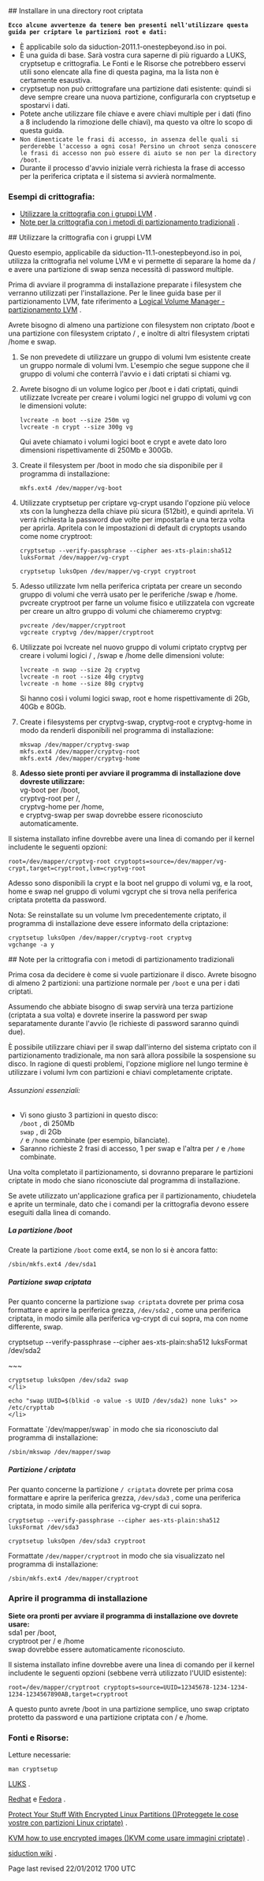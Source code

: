 <div id="main-page"></div>
<div class="divider" id="install-crypt"></div>
## Installare in una directory root criptata

**`Ecco alcune avvertenze da tenere ben presenti nell'utilizzare questa guida per criptare le partizioni root e dati:`**  

+ È applicabile solo da siduction-2011.1-onestepbeyond.iso in poi.  
+ È una guida di base. Sarà vostra cura saperne di più riguardo a LUKS, cryptsetup e crittografia. Le Fonti e le Risorse che potrebbero esservi utili sono elencate alla fine di questa pagina, ma la lista non è certamente esaustiva.  
+ cryptsetup non può crittografare una partizione dati esistente: quindi si deve sempre creare una nuova partizione, configurarla con cryptsetup e spostarvi i dati.  
+ Potete anche utilizzare file chiave e avere chiavi multiple per i dati (fino a 8 includendo la rimozione delle chiavi), ma questo va oltre lo scopo di questa guida.  
+ `Non dimenticate le frasi di accesso, in assenza delle quali si perderebbe l'accesso a ogni cosa! Persino un chroot senza conoscere le frasi di accesso non può essere di aiuto se non per la directory /boot.`   
+ Durante il processo d'avvio iniziale verrà richiesta la frase di accesso per la periferica criptata e il sistema si avvierà normalmente.  

### Esempi di crittografia:

+  [Utilizzare la crittografia con i gruppi LVM](hd-install-crypt-it.htm#lvm) .  
+  [Note per la crittografia con i metodi di partizionamento tradizionali](hd-install-crypt-it.htm#simple) .  

<div class="divider" id="lvm"></div>
## Utilizzare la crittografia con i gruppi LVM

<span class= "highlight-3">Questo esempio, applicabile da siduction-11.1-onestepbeyond.iso in poi, utilizza la crittografia nel volume LVM e vi permette di separare la home da <span class= "highlight-2"> / </span> e avere una partizione di swap senza necessità di password multiple.</span>

Prima di avviare il programma di installazione preparate i filesystem che verranno utilizzati per l'installazione. Per le linee guida base per il partizionamento LVM, fate riferimento a  [Logical Volume Manager - partizionamento LVM](part-lvm-it.htm#part=lvm) .

Avrete bisogno di almeno una partizione con filesystem non criptato <span class= "highlight-3">/boot </span> e una partizione con filesystem criptato <span class= "highlight-2"> / </span>, e inoltre di altri filesystem criptati <span class= "highlight-3">/home e swap</span>.

1. Se non prevedete di utilizzare un gruppo di volumi lvm esistente create un gruppo normale di volumi lvm. L'esempio che segue suppone che il gruppo di volumi che conterrà l'avvio e i dati criptati si chiami <span class= "highlight-3">vg</span>.  
2. Avrete bisogno di un volume logico per /boot e i dati criptati, quindi utilizzate <span class= "highlight-3">lvcreate</span> per creare i volumi logici nel gruppo di volumi <span class= "highlight-3">vg</span> con le dimensioni volute:  
   ~~~    
   lvcreate -n boot --size 250m vg    
   lvcreate -n crypt --size 300g vg    
   ~~~
  
   Qui avete chiamato i volumi logici boot e crypt e avete dato loro dimensioni rispettivamente di 250Mb e 300Gb.  
3. Create il filesystem per <span class= "highlight-3">/boot</span> in modo che sia disponibile per il programma di installazione:  
   ~~~    
   mkfs.ext4 /dev/mapper/vg-boot    
   ~~~
  
4. Utilizzate <span class= "highlight-3">cryptsetup</span> per criptare <span class= "highlight-3">vg-crypt</span> usando l'opzione più veloce xts con la lunghezza della chiave più sicura (512bit), e quindi apritela. Vi verrà richiesta la password due volte per impostarla e una terza volta per aprirla. Apritela con le impostazioni di default di cryptopts usando come nome cryptroot:  
   ~~~    
   cryptsetup --verify-passphrase --cipher aes-xts-plain:sha512 luksFormat /dev/mapper/vg-crypt    
   ~~~
  
   ~~~    
   cryptsetup luksOpen /dev/mapper/vg-crypt cryptroot    
   ~~~
  
5. Adesso utilizzate lvm nella periferica criptata per creare un secondo gruppo di volumi che verrà usato per le periferiche <span class= "highlight-3">/swap</span> e <span class= "highlight-3">/home</span>. <span class= "highlight-3">pvcreate</span> cryptroot per farne un volume fisico e utilizzatela con <span class= "highlight-3">vgcreate</span> per creare un altro gruppo di volumi che chiameremo <span class= "highlight-3">cryptvg</span>:  
   ~~~    
   pvcreate /dev/mapper/cryptroot    
   vgcreate cryptvg /dev/mapper/cryptroot    
   ~~~
  
6. Utilizzate poi <span class= "highlight-3">lvcreate</span> nel nuovo gruppo di volumi criptato <span class= "highlight-3">cryptvg</span> per creare i volumi logici <span class= "highlight-2"> / </span>, <span class= "highlight-3">/swap</span> e <span class= "highlight-3">/home </span> delle dimensioni volute:  
   ~~~    
   lvcreate -n swap --size 2g cryptvg    
   lvcreate -n root --size 40g cryptvg    
   lvcreate -n home --size 80g cryptvg    
   ~~~
  
   Si hanno così i volumi logici swap, root e home rispettivamente di 2Gb, 40Gb e 80Gb.  
7. Create i filesystems per cryptvg-swap, cryptvg-root e cryptvg-home in modo da renderli disponibili nel programma di installazione:  
   ~~~    
   mkswap /dev/mapper/cryptvg-swap    
   mkfs.ext4 /dev/mapper/cryptvg-root    
   mkfs.ext4 /dev/mapper/cryptvg-home    
   ~~~
  
8.  **Adesso siete pronti per avviare il programma di installazione dove dovreste utilizzare:**   
   <span class= "highlight-3">vg-boot</span> per <span class= "highlight-3">/boot</span>,  
   <span class= "highlight-3">cryptvg-root</span> per <span class= "highlight-2"> /</span>,  
   <span class= "highlight-3">cryptvg-home</span> per <span class= "highlight-3">/home</span>,  
   e <span class= "highlight-3">cryptvg-swap</span> per <span class= "highlight-3">swap</span> dovrebbe essere riconosciuto automaticamente.  

Il sistema installato infine dovrebbe avere una linea di comando per il kernel includente le seguenti opzioni:

~~~  
root=/dev/mapper/cryptvg-root cryptopts=source=/dev/mapper/vg-crypt,target=cryptroot,lvm=cryptvg-root  
~~~

Adesso sono disponibili la crypt e la boot nel gruppo di volumi vg, e la root, home e swap nel gruppo di volumi vgcrypt che si trova nella periferica criptata protetta da password.

<span class= "highlight-3">Nota:</span> Se reinstallate su un volume lvm precedentemente criptato, il programma di installazione deve essere informato della criptazione:

~~~  
cryptsetup luksOpen /dev/mapper/cryptvg-root cryptvg  
vgchange -a y  
~~~

<div class="divider" id="simple"></div>
## Note per la crittografia con i metodi di partizionamento tradizionali

Prima cosa da decidere è come si vuole partizionare il disco. Avrete bisogno di almeno 2 partizioni: una partizione normale per `/boot`  e una per i dati criptati.

Assumendo che abbiate bisogno di swap servirà una terza partizione (criptata a sua volta) e dovrete inserire la password per swap separatamente durante l'avvio (le richieste di password saranno quindi due).

È possibile utilizzare chiavi per il swap dall'interno del sistema criptato con il partizionamento tradizionale, ma non sarà allora possibile la sospensione su disco. In ragione di questi problemi, l'opzione migliore nel lungo termine è utilizzare i volumi lvm con partizioni e chiavi completamente criptate.

<!--È possibile utilizzare chiavi per il swap dall'interno del sistema criptato con il partizionamento tradizionale, ma non sarà allora possibile la sospensione su disco. In ragione di questi problemi, l'opzione migliore nel lungo termine è decisamente l'uso di volumi lvm con partizioni interamente criptate con chiavi

-->
###### Assunzioni essenziali:

+ Vi sono giusto 3 partizioni in questo disco:  
   `/boot` , di 250Mb  
   `swap` , di 2Gb  
   **`/`**  e `/home`  combinate (per esempio, bilanciate).  
+ Saranno richieste 2 frasi di accesso, 1 per swap e l'altra per **`/`**  e `/home`  combinate.  

Una volta completato il partizionamento, si dovranno preparare le partizioni criptate in modo che siano riconosciute dal programma di installazione.

Se avete utilizzato un'applicazione grafica per il partizionamento, chiudetela e aprite un terminale, dato che i comandi per la crittografia devono essere eseguiti dalla linea di comando.

##### La partizione /boot

Create la partizione `/boot`  come ext4, se non lo si è ancora fatto:

~~~  
/sbin/mkfs.ext4 /dev/sda1  
~~~

##### Partizione swap criptata

Per quanto concerne la partizione `swap criptata`  dovrete per prima cosa formattare e aprire la periferica grezza, `/dev/sda2` , come una periferica criptata, in modo simile alla periferica vg-crypt di cui sopra, ma con nome differente, swap.


cryptsetup --verify-passphrase --cipher aes-xts-plain:sha512 luksFormat /dev/sda2  
</li>  
~~~

~~~  
cryptsetup luksOpen /dev/sda2 swap  
</li>  
~~~

~~~  
echo "swap UUID=$(blkid -o value -s UUID /dev/sda2) none luks" >> /etc/crypttab  
</li>  
~~~

</ol>
Formattate `/dev/mapper/swap`  in modo che sia riconosciuto dal programma di installazione:

~~~  
/sbin/mkswap /dev/mapper/swap  
~~~

##### Partizione / criptata

Per quanto concerne la partizione `/ criptata`  dovrete per prima cosa formattare e aprire la periferica grezza, `/dev/sda3` , come una periferica criptata, in modo simile alla periferica vg-crypt di cui sopra.

~~~  
cryptsetup --verify-passphrase --cipher aes-xts-plain:sha512 luksFormat /dev/sda3  
~~~

~~~  
cryptsetup luksOpen /dev/sda3 cryptroot  
~~~

Formattate `/dev/mapper/cryptroot`  in modo che sia visualizzato nel programma di installazione:

~~~  
/sbin/mkfs.ext4 /dev/mapper/cryptroot  
~~~

### Aprire il programma di installazione

 **Siete ora pronti per avviare il programma di installazione ove dovrete usare:**   
<span class= "highlight-3">sda1</span> per <span class= "highlight-3">/boot</span>,  
<span class= "highlight-3">cryptroot</span> per <span class= "highlight-2"> / </span> e <span class= "highlight-3"> /home</span>  
<span class= "highlight-3">swap</span> dovrebbe essere automaticamente riconosciuto.

Il sistema installato infine dovrebbe avere una linea di comando per il kernel includente le seguenti opzioni (sebbene verrà utilizzato l'UUID esistente):

~~~  
root=/dev/mapper/cryptroot cryptopts=source=UUID=12345678-1234-1234-1234-1234567890AB,target=cryptroot  
~~~

A questo punto avrete /boot in una partizione semplice, uno swap criptato protetto da password e una partizione criptata con / e /home.

### Fonti e Risorse:

Letture necessarie:

~~~  
man cryptsetup  
~~~

 [LUKS](http://code.google.com/p/cryptsetup/) .

 [Redhat](http://www.redhat.com/)  e  [Fedora](http://www.redhat.com/Fedora/) .

 [Protect Your Stuff With Encrypted Linux Partitions ()Proteggete le cose vostre con partizioni Linux criptate)](http://www.enterprisenetworkingplanet.com/netsecur/article.php/3683011) .

 [KVM how to use encrypted images ()KVM come usare immagini criptate)](http://blog.bodhizazen.net/linux/kvm-how-to-use-encrypted-images/) .

 [siduction wiki](http://siduction.com/index.php?module=wikula&amp;tag=FullDiskEncryptionTheDebianWay) .

<div id="rev">Page last revised 22/01/2012 1700 UTC</div>
